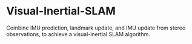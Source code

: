 # Visual-Inertial-SLAM
Combine IMU prediction, landmark update, and IMU update from stereo observations, to achieve a visual-inertial SLAM algorithm. 
